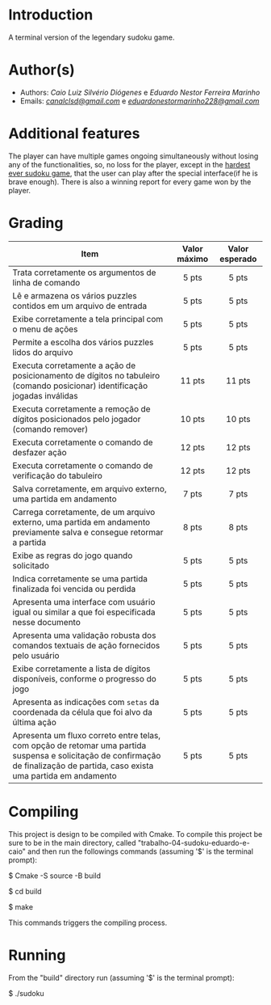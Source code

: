 # Introduction

A terminal version of the legendary sudoku game.

# Author(s)

- Authors: *Caio Luiz Silvério Diógenes* e *Eduardo Nestor Ferreira Marinho*
- Emails: *<canalclsd@gmail.com>* e *<eduardonestormarinho228@gmail.com>*

# Additional features

The player can have multiple games ongoing simultaneously without losing any of the 
functionalities, so, no loss for the player, except in the [hardest ever sudoku
game](https://abcnews.go.com/blogs/headlines/2012/06/can-you-solve-the-hardest-ever-sudoku),
that the user can play after the special interface(if he is brave enough). There is also a
winning report for every game won by the player.

# Grading

Item     | Valor máximo   | Valor esperado
-------- | :-----: | :-----:
Trata corretamente os argumentos de linha de comando | 5 pts | 5 pts
Lê e armazena os vários puzzles contidos em um arquivo de entrada |5 pts| 5 pts
Exibe corretamente a tela principal com o menu de ações |5 pts| 5 pts
Permite a escolha dos vários puzzles lidos do arquivo  |5 pts| 5 pts
Executa corretamente a ação de posicionamento de dígitos no tabuleiro (comando posicionar) identificação jogadas inválidas |11 pts| 11 pts
Executa corretamente a remoção de dígitos posicionados pelo jogador (comando remover) |10 pts| 10 pts
Executa corretamente o comando de desfazer ação |12 pts| 12 pts
Executa corretamente o comando de verificação do tabuleiro |12 pts| 12 pts
Salva corretamente, em arquivo externo, uma partida em andamento | 7 pts | 7 pts
Carrega corretamente, de um arquivo externo, uma partida em andamento previamente salva e consegue retormar a partida | 8 pts | 8 pts
Exibe as regras do jogo quando solicitado |5 pts| 5 pts
Indica corretamente se uma partida finalizada foi vencida ou perdida |5 pts| 5 pts
Apresenta uma interface com usuário igual ou similar a que foi especificada nesse documento |5 pts| 5 pts
Apresenta uma validação robusta dos comandos textuais de ação fornecidos pelo usuário |5 pts| 5 pts
Exibe corretamente a lista de dígitos disponíveis, conforme o progresso do jogo |5 pts| 5 pts
Apresenta as indicações com `setas` da coordenada da célula que foi alvo da última ação |5 pts| 5 pts
Apresenta um fluxo correto entre telas, com opção de retomar uma partida suspensa e solicitação de confirmação de finalização de partida, caso exista uma partida em andamento |5 pts| 5 pts

# Compiling

This project is design to be compiled with Cmake.
To compile this project be sure to be in the main directory,
called "trabalho-04-sudoku-eduardo-e-caio" and then run the
followings commands (assuming '$' is the terminal prompt):

$ Cmake -S source -B build

$ cd build

$ make

This commands triggers the compiling process.

# Running

From the "build" directory run (assuming '$' is the terminal prompt):

$ ./sudoku
